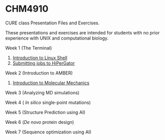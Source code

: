 # CHM4910
CURE class Presentation Files and Exercises.

These presentations and exercises are intended for students with no prior experience with UNIX and computational biology.

Week 1 (The Terminal)
1. [Introduction to Linux Shell](https://www.dropbox.com/scl/fi/0zdtd5ywctq3iq2cdc5qg/CURE_1_Terminal.pdf?rlkey=m8itpcy2potr3npb032bzb91v&st=0w5dxz92&dl=0)
2. [Submitting jobs to HiPerGator](https://www.dropbox.com/scl/fi/cwgyv2ol6i5za9m66s0ir/CURE_2_Hipergator.pdf?rlkey=90samig1unczfi2n0ggi737fu&st=mc9ofzij&dl=0)

Week 2 (Introduction to AMBER)

1. [Introduction to Molecular Mechanics](https://www.dropbox.com/scl/fi/7f7ps10wikcs28jqypl21/CURE_3_IntroMM.pdf?rlkey=wnvf57wlwaxuixj0utdsw5t7v&st=1p1ukdwk&dl=0)

Week 3 (Analyzing MD simulations)

Week 4 ( _In silico_ single-point mutations)

Week 5 (Structure Prediction using AI)

Week 6 (_De novo_ protein design)

Week 7 (Sequence optimization using AI)
